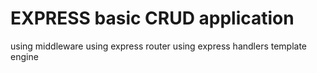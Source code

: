 # EXPRESS basic CRUD application

using middleware
using express router
using express handlers template engine